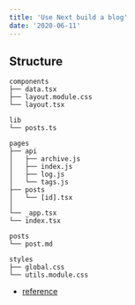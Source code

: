 ```yaml
---
title: 'Use Next build a blog'
date: '2020-06-11'
---
```

## Structure

```
components
├── data.tsx
├── layout.module.css
└── layout.tsx

lib
└── posts.ts

pages
├── api
│   ├── archive.js
│   ├── index.js
│   ├── log.js
│   └── tags.js
├── posts
│   └── [id].tsx
│
└── _app.tsx
└── index.tsx

posts
└── post.md

styles
├── global.css
└── utils.module.css

```



- [reference](https://nextjs.org/learn/basics/deploying-nextjs-app)